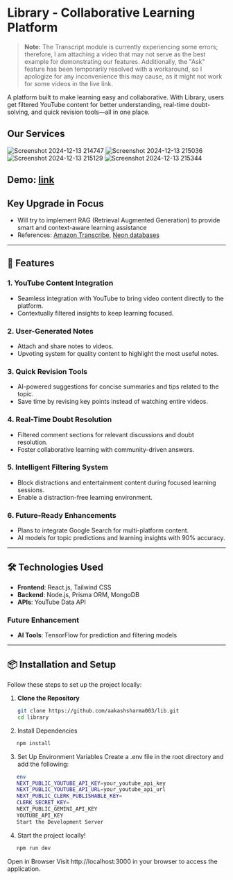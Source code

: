 # Library - Collaborative Learning Platform

> **Note:** The Transcript module is currently experiencing some errors; therefore, I am attaching a video that may not serve as the best example for demonstrating our features. Additionally, the "Ask" feature has been temporarily resolved with a workaround, so I apologize for any inconvenience this may cause, as it might not work for some videos in the live link.

A platform built to make learning easy and collaborative. With Library, users get filtered YouTube content for better understanding, real-time doubt-solving, and quick revision tools—all in one place.

## Our Services 
![Screenshot 2024-12-13 214747](https://github.com/user-attachments/assets/91b8914b-b32c-49d6-98aa-102ab4ac3a01)
![Screenshot 2024-12-13 215036](https://github.com/user-attachments/assets/72acb7d4-3d6e-4f51-9e35-dea4759ad8b8)
![Screenshot 2024-12-13 215129](https://github.com/user-attachments/assets/ae2d57db-eb44-4a61-8e1f-df7dd0a6070c)
![Screenshot 2024-12-13 215344](https://github.com/user-attachments/assets/aaa34449-60c5-4f2a-8989-937ba89a4a26)


## Demo: [link](https://drive.google.com/file/d/1-Ov8twrXmmMkX09386QCFeFYP7t-vdin/view?usp=sharing)


## Key Upgrade in Focus 
 - Will try to implement RAG (Retrieval Augmented Generation) to provide smart and context-aware learning assistance
 -  References: [Amazon Transcribe](https://aws.amazon.com/pm/transcribe/), [Neon databases](https://neon.tech/?ref=gsy1) 

---

## 🚀 Features  

### 1. **YouTube Content Integration**  
- Seamless integration with YouTube to bring video content directly to the platform.  
- Contextually filtered insights to keep learning focused.  

### 2. **User-Generated Notes**  
- Attach and share notes to videos.  
- Upvoting system for quality content to highlight the most useful notes.  

### 3. **Quick Revision Tools**  
- AI-powered suggestions for concise summaries and tips related to the topic.  
- Save time by revising key points instead of watching entire videos.  

### 4. **Real-Time Doubt Resolution**  
- Filtered comment sections for relevant discussions and doubt resolution.  
- Foster collaborative learning with community-driven answers.  

### 5. **Intelligent Filtering System**  
- Block distractions and entertainment content during focused learning sessions.  
- Enable a distraction-free learning environment.  

### 6. **Future-Ready Enhancements**  
- Plans to integrate Google Search for multi-platform content.  
- AI models for topic predictions and learning insights with 90% accuracy.  

---

## 🛠️ Technologies Used  

- **Frontend**: React.js, Tailwind CSS  
- **Backend**: Node.js, Prisma ORM, MongoDB  
- **APIs**: YouTube Data API  
### Future Enhancement
- **AI Tools**: TensorFlow for prediction and filtering models  

---

## 📦 Installation and Setup  

Follow these steps to set up the project locally:  

1. **Clone the Repository**  
   ```bash
   git clone https://github.com/aakashsharma003/lib.git
   cd library
2. Install Dependencies

```bash
   npm install
```

3. Set Up Environment Variables
   Create a .env file in the root directory and add the following:

```bash
   env
   NEXT_PUBLIC_YOUTUBE_API_KEY=your_youtube_api_key
   NEXT_PUBLIC_YOUTUBE_API_URL=your_youtube_api_url
   NEXT_PUBLIC_CLERK_PUBLISHABLE_KEY=
   CLERK_SECRET_KEY=
   NEXT_PUBLIC_GEMINI_API_KEY
   YOUTUBE_API_KEY
   Start the Development Server
```
4. Start the project locally!
```bash
   npm run dev
```
   Open in Browser
   Visit http://localhost:3000 in your browser to access the application.
